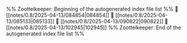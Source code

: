 %% Zoottelkeeper: Beginning of the autogenerated index file list  %%
📄 [[notes/0.8/2025-04-13/084854|084854]]
📄 [[notes/0.8/2025-04-13/085133|085133]]
📄 [[notes/0.8/2025-04-13/090822|090822]]
📄 [[notes/0.8/2025-04-13/102945|102945]]
%% Zoottelkeeper: End of the autogenerated index file list  %%
